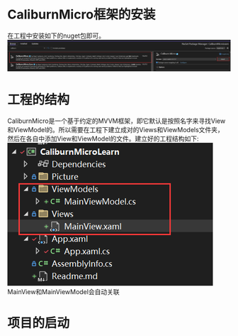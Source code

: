 # CaliburnMicro框架的安装
在工程中安装如下的nuget包即可。  
![](./Picture/InstallCaliburnMicro.png)
# 工程的结构
CaliburnMicro是一个基于约定的MVVM框架，即它默认是按照名字来寻找View和ViewModel的。所以需要在工程下建立成对的Views和ViewModels文件夹，
然后在各自中添加View和ViewModel的文件。建立好的工程结构如下:
![](./Picture/ProjectStructure.png)  
MainView和MainViewModel会自动关联
# 项目的启动
